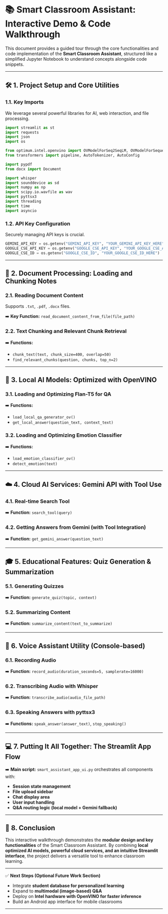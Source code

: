 # 📚 Smart Classroom Assistant: Interactive Demo & Code Walkthrough

This document provides a guided tour through the core functionalities and code implementation of the **Smart Classroom Assistant**, structured like a simplified Jupyter Notebook to understand concepts alongside code snippets.

---

## 🛠️ 1. Project Setup and Core Utilities

### 1.1. Key Imports

We leverage several powerful libraries for AI, web interaction, and file processing.

```python
import streamlit as st
import requests
import json
import os

from optimum.intel.openvino import OVModelForSeq2SeqLM, OVModelForSequenceClassification
from transformers import pipeline, AutoTokenizer, AutoConfig

import pypdf
from docx import Document

import whisper
import sounddevice as sd
import numpy as np
import scipy.io.wavfile as wav
import pyttsx3
import threading
import time
import asyncio
```

### 1.2. API Key Configuration

Securely managing API keys is crucial.

```python
GEMINI_API_KEY = os.getenv("GEMINI_API_KEY", "YOUR_GEMINI_API_KEY_HERE")
GOOGLE_CSE_API_KEY = os.getenv("GOOGLE_CSE_API_KEY", "YOUR_GOOGLE_CSE_API_KEY_HERE")
GOOGLE_CSE_ID = os.getenv("GOOGLE_CSE_ID", "YOUR_GOOGLE_CSE_ID_HERE")
```

---

## 📄 2. Document Processing: Loading and Chunking Notes

### 2.1. Reading Document Content

Supports `.txt`, `.pdf`, `.docx` files.

➡️ **Key Function:** `read_document_content_from_file(file_path)`

### 2.2. Text Chunking and Relevant Chunk Retrieval

➡️ **Functions:**

* `chunk_text(text, chunk_size=400, overlap=50)`
* `find_relevant_chunks(question, chunks, top_n=2)`

---

## 🤖 3. Local AI Models: Optimized with OpenVINO

### 3.1. Loading and Optimizing Flan-T5 for QA

➡️ **Functions:**

* `load_local_qa_generator_ov()`
* `get_local_answer(question_text, context_text)`

### 3.2. Loading and Optimizing Emotion Classifier

➡️ **Functions:**

* `load_emotion_classifier_ov()`
* `detect_emotion(text)`

---

## ☁️ 4. Cloud AI Services: Gemini API with Tool Use

### 4.1. Real-time Search Tool

➡️ **Function:** `search_tool(query)`

### 4.2. Getting Answers from Gemini (with Tool Integration)

➡️ **Function:** `get_gemini_answer(question_text)`

---

## 🎓 5. Educational Features: Quiz Generation & Summarization

### 5.1. Generating Quizzes

➡️ **Function:** `generate_quiz(topic, context)`

### 5.2. Summarizing Content

➡️ **Function:** `summarize_content(text_to_summarize)`

---

## 🎤 6. Voice Assistant Utility (Console-based)

### 6.1. Recording Audio

➡️ **Function:** `record_audio(duration_seconds=5, samplerate=16000)`

### 6.2. Transcribing Audio with Whisper

➡️ **Function:** `transcribe_audio(audio_file_path)`

### 6.3. Speaking Answers with pyttsx3

➡️ **Functions:** `speak_answer(answer_text)`, `stop_speaking()`

---

## 💻 7. Putting It All Together: The Streamlit App Flow

➡️ **Main script:** `smart_assistant_app_ui.py` orchestrates all components with:

* **Session state management**
* **File upload sidebar**
* **Chat display area**
* **User input handling**
* **Q\&A routing logic (local model + Gemini fallback)**

---

## 🚀 8. Conclusion

This interactive walkthrough demonstrates the **modular design and key functionalities** of the Smart Classroom Assistant. By combining **local optimized AI models, powerful cloud services, and an intuitive Streamlit interface**, the project delivers a versatile tool to enhance classroom learning.

---

✅ **Next Steps (Optional Future Work Section)**

* Integrate **student database for personalized learning**
* Expand to **multimodal (image-based) Q\&A**
* Deploy on **Intel hardware with OpenVINO for faster inference**
* Build an Android app interface for mobile classrooms

---
